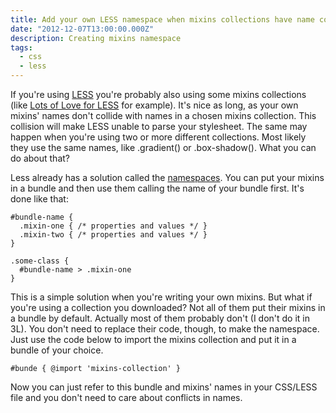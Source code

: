 ```yaml
---
title: Add your own LESS namespace when mixins collections have name conflicts
date: "2012-12-07T13:00:00.000Z"
description: Creating mixins namespace
tags:
  - css
  - less
---
```


If you're using [LESS](http://lesscss.org) you're probably also using some mixins collections (like [Lots of Love for LESS](http://mateuszkocz.github.com/3l) for example). It's nice as long, as your own mixins' names don't collide with names in a chosen mixins collection. This collision will make LESS unable to parse your stylesheet. The same may happen when you're using two or more different collections. Most likely they use the same names, like .gradient() or .box-shadow(). What you can do about that?

Less already has a solution called the [namespaces](http://lesscss.org//#-namespaces). You can put your mixins in a bundle and then use them calling the name of your bundle first. It's done like that:

```less
#bundle-name {
  .mixin-one { /* properties and values */ }
  .mixin-two { /* properties and values */ }
}

.some-class {
  #bundle-name > .mixin-one
}
```

This is a simple solution when you're writing your own mixins. But what if you're using a collection you downloaded? Not all of them put their mixins in a bundle by default. Actually most of them probably don't (I don't do it in 3L). You don't need to replace their code, though, to make the namespace. Just use the code below to import the mixins collection and put it in a bundle of your choice.

```less
#bunde { @import 'mixins-collection' }
```

Now you can just refer to this bundle and mixins' names in your CSS/LESS file and you don't need to care about conflicts in names.

